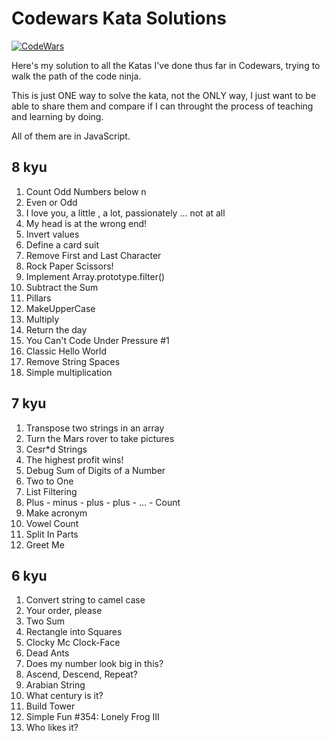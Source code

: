 # Codewars Kata Solutions

[![CodeWars](https://www.codewars.com/users/ecaCosca/badges/large)](https://www.codewars.com/users/ecaCosca)

Here's my solution to all the Katas I've done thus far in Codewars, trying to walk the path of the code ninja.

This is just ONE way to solve the kata, not the ONLY way, I just want to be able to share them and compare if I can throught the process of teaching and learning by doing.

All of them are in JavaScript.


## 8 kyu ##

01. Count Odd Numbers below n
02. Even or Odd
03. I love you, a little , a lot, passionately ... not at all
04. My head is at the wrong end!
05. Invert values
06. Define a card suit
07. Remove First and Last Character
08. Rock Paper Scissors!
09. Implement Array.prototype.filter()
10. Subtract the Sum
11. Pillars
12. MakeUpperCase
13. Multiply
14. Return the day
15. You Can't Code Under Pressure #1
16. Classic Hello World
17. Remove String Spaces
18. Simple multiplication


## 7 kyu ##

01. Transpose two strings in an array
02. Turn the Mars rover to take pictures
03. Ce*s*r*d Strings
04. The highest profit wins!
05. Debug Sum of Digits of a Number
06. Two to One
07. List Filtering
08. Plus - minus - plus - plus - ... - Count
09. Make acronym
10. Vowel Count
11. Split In Parts
12. Greet Me


## 6 kyu ##

01. Convert string to camel case
02. Your order, please
03. Two Sum
04. Rectangle into Squares
05. Clocky Mc Clock-Face
06. Dead Ants
07. Does my number look big in this?
08. Ascend, Descend, Repeat?
09. Arabian String
10. What century is it?
11. Build Tower
12. Simple Fun #354: Lonely Frog III
13. Who likes it?

